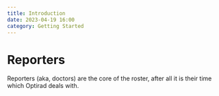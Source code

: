 ```yaml
---
title: Introduction
date: 2023-04-19 16:00
category: Getting Started
---
```

# R﻿eporters

R﻿eporters (aka, doctors) are the core of the roster, after all it is their time which Optirad deals with.
